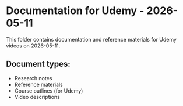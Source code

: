 # Documentation for Udemy - 2026-05-11

This folder contains documentation and reference materials for Udemy videos on 2026-05-11.

## Document types:
- Research notes
- Reference materials
- Course outlines (for Udemy)
- Video descriptions
